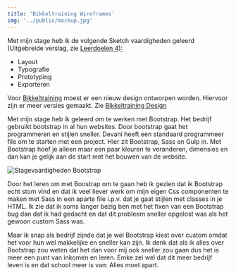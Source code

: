 ```yaml
---
title: 'Bikkeltraining Wireframes'
img: '../public/mockup.jpg'
---
```


<p>Met mijn stage heb ik de volgende Sketch vaardigheden geleerd (Uitgebreide verslag, zie <a href=''>Leerdoelen 4):</a></p><ul><li>Layout</li><li>Typografie</li><li>Prototyping</li><li>Exporteren</li></ul>

<p>Voor <a href='https://www.bikkeltraining.nl/'>Bikkeltraining</a> moest er een nieuw design ontworpen worden. Hiervoor zijn er meer versies gemaakt. Zie <a href='/werkzaamheden/bikkeltraining-design'>Bikkeltraining Design</a></p>

<p>Met mijn stage heb ik geleerd om te werken met Bootstrap. Het bedrijf gebruikt bootstrap in al hun websites. Door bootstrap gaat het programmeren en stijlen sneller. Devani heeft een standaard programmeer file om te starten met een project. Hier zit Bootstrap, Sass en Gulp in. Met Bootstrap hoef je alleen maar een paar kleuren te veranderen, dimensies en dan kan je gelijk aan de start met het bouwen van de website.</p><img src="img/stagevaardigheden-bootstrap.jpg" alt="Stagevaardigheden Bootstrap"><p>Door het leren om met Boostrap om te gaan heb ik gezien dat ik Bootstrap echt stom vind en dat ik veel liever werk om mijn eigen Css componenten te maken met Sass in een aparte file i.p.v. dat je gaat stijlen met classes in je HTML. Ik zie dat ik soms langer bezig ben met het fixen van een Bootstrap bug dan dat ik had gedacht en dat dit probleem sneller opgelost was als het gewoon custom Sass was.</p><p>Maar ik snap als bedrijf zijnde dat je wel Bootstrap kiest over custom omdat het voor hun wel makkelijke en sneller kan zijn. Ik denk dat als ik alles over Bootstrap zou weten dat het dan voor mij ook sneller zou gaan dus het is meer een punt van inkomen en leren. Emke zei wel dat dit meer bedrijf leven is en dat school meer is van: Alles moet apart.</p>
